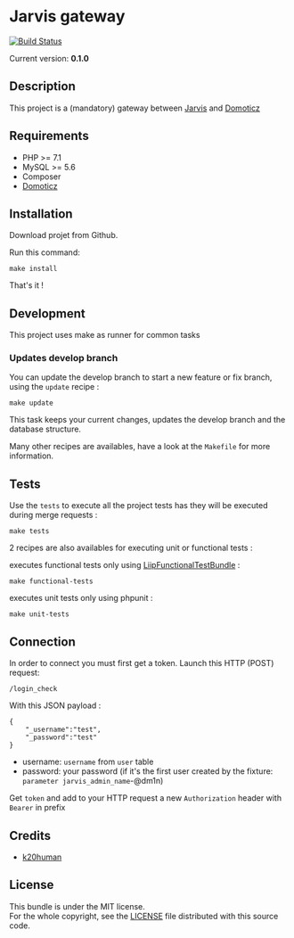 Jarvis gateway
========================

[![Build Status](https://travis-ci.org/k20human/jarvis-gateway.svg)](https://travis-ci.org/k20human/jarvis-gateway)

Current version: **0.1.0**

## Description ##

This project is a (mandatory) gateway between [Jarvis](<https://github.com/k20human/jarvis>) and [Domoticz](<https://domoticz.com/>)

## Requirements

 - PHP >= 7.1
 - MySQL >= 5.6
 - Composer
 - [Domoticz](<https://domoticz.com/>)

## Installation

Download projet from Github.

Run this command:

    make install

That's it !

## Development

This project uses make as runner for common tasks

### Updates develop branch

You can update the develop branch to start a new feature or fix branch, using the `update` recipe :

    make update

This task keeps your current changes, updates the develop branch and the database structure.

Many other recipes are availables, have a look at the `Makefile` for more information.

## Tests

Use the `tests` to execute all the project tests has they will be executed during merge requests :

    make tests

2 recipes are also availables for executing unit or functional tests :

executes functional tests only using [LiipFunctionalTestBundle](https://github.com/liip/LiipFunctionalTestBundle#basic-usage) :

    make functional-tests

executes unit tests only using phpunit :

    make unit-tests
    
## Connection

In order to connect you must first get a token. Launch this HTTP (POST) request:

	/login_check
	
With this JSON payload :

	{
		"_username":"test",
		"_password":"test"
	}
	
 - username: `username` from `user` table
 - password: your password (if it's the first user created by the fixture: `parameter jarvis_admin_name`-@dm1n)
 
 Get `token` and add to your HTTP request a new `Authorization` header with `Bearer` in prefix
  
## Credits

* [k20human](<https://github.com/k20human>)

## License

This bundle is under the MIT license.  
For the whole copyright, see the [LICENSE](LICENSE) file distributed with this source code.